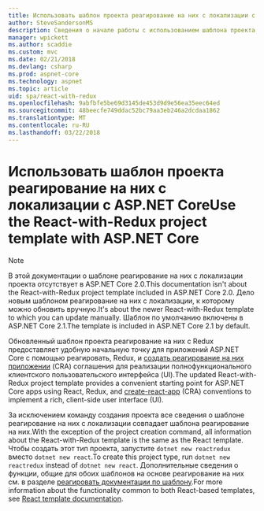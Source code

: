 ```yaml
---
title: Использовать шаблон проекта реагирование на них с локализации с ASP.NET Core
author: SteveSandersonMS
description: Сведения о начале работы с использованием шаблона проекта ASP.NET Core одной страницы приложений (SPA) для действия с Redux и создание-реагирование на них приложения.
manager: wpickett
ms.author: scaddie
ms.custom: mvc
ms.date: 02/21/2018
ms.devlang: csharp
ms.prod: aspnet-core
ms.technology: aspnet
ms.topic: article
uid: spa/react-with-redux
ms.openlocfilehash: 9abfbfe5be69d3145de453d9d9e56ea35eec64ed
ms.sourcegitcommit: 48beecfe749ddac52bc79aa3eb246a2dcdaa1862
ms.translationtype: MT
ms.contentlocale: ru-RU
ms.lasthandoff: 03/22/2018
---
```

# <a name="use-the-react-with-redux-project-template-with-aspnet-core"></a><span data-ttu-id="dc8b0-103">Использовать шаблон проекта реагирование на них с локализации с ASP.NET Core</span><span class="sxs-lookup"><span data-stu-id="dc8b0-103">Use the React-with-Redux project template with ASP.NET Core</span></span>

> [!NOTE]
> <span data-ttu-id="dc8b0-104">В этой документации о шаблоне реагирование на них с локализации проекта отсутствует в ASP.NET Core 2.0.</span><span class="sxs-lookup"><span data-stu-id="dc8b0-104">This documentation isn't about the React-with-Redux project template included in ASP.NET Core 2.0.</span></span> <span data-ttu-id="dc8b0-105">Дело новым шаблоном реагирование на них с локализации, к которому можно обновить вручную.</span><span class="sxs-lookup"><span data-stu-id="dc8b0-105">It's about the newer React-with-Redux template to which you can update manually.</span></span> <span data-ttu-id="dc8b0-106">Шаблон по умолчанию включены в ASP.NET Core 2.1.</span><span class="sxs-lookup"><span data-stu-id="dc8b0-106">The template is included in ASP.NET Core 2.1 by default.</span></span>

<span data-ttu-id="dc8b0-107">Обновленный шаблон проекта реагирование на них с Redux предоставляет удобную начальную точку для приложений ASP.NET Core с помощью реагировать, Redux, и [создать реагирование на них приложении](https://github.com/facebookincubator/create-react-app) (CRA) соглашения для реализации полнофункционального клиентского пользовательского интерфейса (UI).</span><span class="sxs-lookup"><span data-stu-id="dc8b0-107">The updated React-with-Redux project template provides a convenient starting point for ASP.NET Core apps using React, Redux, and [create-react-app](https://github.com/facebookincubator/create-react-app) (CRA) conventions to implement a rich, client-side user interface (UI).</span></span>

<span data-ttu-id="dc8b0-108">За исключением команду создания проекта все сведения о шаблоне реагирование на них с локализации совпадает шаблона реагирование на них.</span><span class="sxs-lookup"><span data-stu-id="dc8b0-108">With the exception of the project creation command, all information about the React-with-Redux template is the same as the React template.</span></span> <span data-ttu-id="dc8b0-109">Чтобы создать этот тип проекта, запустите `dotnet new reactredux` вместо `dotnet new react`.</span><span class="sxs-lookup"><span data-stu-id="dc8b0-109">To create this project type, run `dotnet new reactredux` instead of `dotnet new react`.</span></span> <span data-ttu-id="dc8b0-110">Дополнительные сведения о функции, общие для обоих шаблонов на основе реагирование на них см. в разделе [реагировать документации по шаблону](xref:spa/react).</span><span class="sxs-lookup"><span data-stu-id="dc8b0-110">For more information about the functionality common to both React-based templates, see [React template documentation](xref:spa/react).</span></span>
